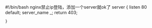 #!/bin/bash
nginx禁止ip登陆，添加一个server就ok了
    server {
        listen 80 default;
        server_name _;
        return 403;

    }

